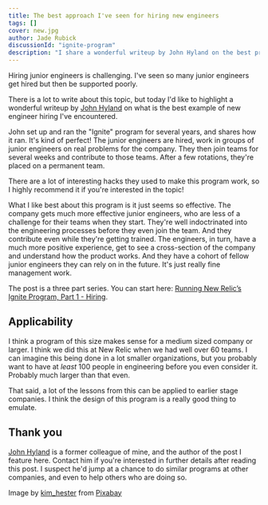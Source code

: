 ```yaml
---
title: The best approach I've seen for hiring new engineers
tags: []
cover: new.jpg
author: Jade Rubick
discussionId: "ignite-program"
description: "I share a wonderful writeup by John Hyland on the best program I've ever seen for hiring new engineers"
---
```


Hiring junior engineers is challenging. I've seen so many junior engineers get hired but then be supported poorly.

There is a lot to write about this topic, but today I'd like to highlight a wonderful writeup by [John Hyland](https://www.linkedin.com/in/jhyland/) on what is the best example of new engineer hiring I've encountered.

<re-img src="new.jpg"></re-img>

John set up and ran the "Ignite" program for several years, and shares how it ran. It's kind of perfect! The junior engineers are hired, work in groups of junior engineers on real problems for the company. They then join teams for several weeks and contribute to those teams. After a few rotations, they're placed on a permanent team. 

There are a lot of interesting hacks they used to make this program work, so I highly recommend it if you're interested in the topic!

What I like best about this program is it just seems so effective. The company gets much more effective junior engineers, who are less of a challenge for their teams when they start. They're well indoctrinated into the engineering processes before they even join the team. And they contribute even while they're getting trained. The engineers, in turn, have a much more positive experience, get to see a cross-section of the company and understand how the product works. And they have a cohort of fellow junior engineers they can rely on in the future. It's just really fine management work.

The post is a three part series. You can start here: [Running New Relic’s Ignite Program, Part 1 - Hiring](https://djspinmonkey.github.io/2023/07/10/ignite-hiring/).

## Applicability

I think a program of this size makes sense for a medium sized company or larger. I think we did this at New Relic when we had well over 60 teams. I can imagine this being done in a lot smaller organizations, but you probably want to have at _least_ 100 people in engineering before you even consider it. Probably much larger than that even.

That said, a lot of the lessons from this can be applied to earlier stage companies. I think the design of this program is a really good thing to emulate.

## Thank you

[John Hyland](https://www.linkedin.com/in/jhyland/) is a former colleague of mine, and the author of the post I feature here. Contact him if you're interested in further details after reading this post. I suspect he'd jump at a chance to do similar programs at other companies, and even to help others who are doing so.

Image by <a href="https://pixabay.com/users/kim_hester-3648659/?utm_source=link-attribution&utm_medium=referral&utm_campaign=image&utm_content=1785760">kim_hester</a> from <a href="https://pixabay.com//?utm_source=link-attribution&utm_medium=referral&utm_campaign=image&utm_content=1785760">Pixabay</a>

